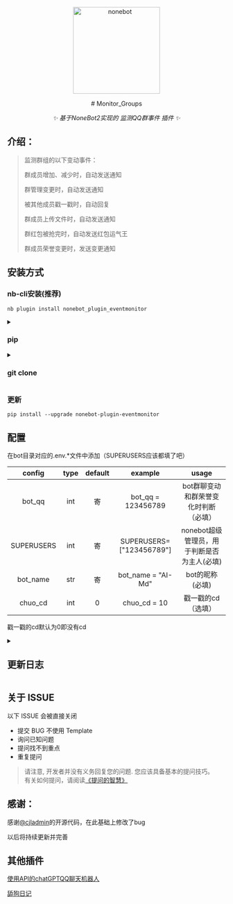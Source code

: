 <p align="center">
  <a href="https://v2.nonebot.dev/"><img src="https://v2.nonebot.dev/logo.png" width="200" height="200" alt="nonebot"></a>
</p>


<div align="center">
# Monitor_Groups

_✨ 基于NoneBot2实现的 监测QQ群事件 插件 ✨_

</div>

## 介绍：
> 监测群组的以下变动事件：
>
> 群成员增加、减少时，自动发送通知
>
> 群管理变更时，自动发送通知
>
> 被其他成员戳一戳时，自动回复
>
> 群成员上传文件时，自动发送通知
>
> 群红包被抢完时，自动发送红包运气王
>
> 群成员荣誉变更时，发送变更通知

## 安装方式

### nb-cli安装(推荐)

```
nb plugin install nonebot_plugin_eventmonitor
```

<details><summary><h3>pip</h3></summary>


```
pip install nonebot-plugin-eventmonitor
```
打开 nonebot2 项目的 `bot.py` 文件, 在其中写入

    nonebot.load_plugin("nonebot_plugin_eventmonitor")

在’pyproject.toml‘文件中写入

    "nonebot_plugin_eventmonitor"

</details>

<details><summary><h3>git clone</h3></summary>

```
git clone https://github.com/Reversedeer/nonebot_piugin_eventmonitor.git
```

</details>

### 更新

```
pip install --upgrade nonebot-plugin-eventmonitor
```

## 配置

在bot目录对应的.env.*文件中添加（SUPERUSERS应该都填了吧）

|   config   | type | default |         example          |                    usage                    |
| :--------: | :--: | :-----: | :----------------------: | :-----------------------------------------: |
|   bot_qq   | int  |   寄    |    bot_qq = 123456789    |    bot群聊变动和群荣誉变化时判断（必填）    |
| SUPERUSERS | int  |   寄    | SUPERUSERS=["123456789"] | nonebot超级管理员，用于判断是否为主人(必填) |
|  bot_name  | str  |   寄    |    bot_name = "AI-Md"    |               bot的昵称(必填)               |
|  chuo_cd   | int  |    0    |       chuo_cd = 10       |             戳一戳的cd（选填）              |

戳一戳的cd默认为0即没有cd

<details>
    <summary><h2>更新日志</h2></summary>

- v0.1.3

  - 修复配置文件bug
  
- v0.1.2
  - 增加了戳一戳的文案

  - 修改一些不重要的bug

- v0.1.1

  - 好像改了什么..忘了...

- v0.1.0
  - 抛弃原有的配置模式（具体看"配置"）
  - 给戳一戳加了cd（本人觉得功能鸡肋）
  - 修复管理员变动时API报错问题[#issue1](https://github.com/Reversedeer/nonebot_plugin_eventmonitor/issues/1)

- v0.0.6
  - 修复了大量的bug
  </details>

## 关于 ISSUE

以下 ISSUE 会被直接关闭

- 提交 BUG 不使用 Template
- 询问已知问题
- 提问找不到重点
- 重复提问

> 请注意, 开发者并没有义务回复您的问题. 您应该具备基本的提问技巧。  
> 有关如何提问，请阅读[《提问的智慧》](https://github.com/ryanhanwu/How-To-Ask-Questions-The-Smart-Way/blob/main/README-zh_CN.md)

## 感谢：

感谢[@cjladmin](https://github.com/cjladmin)的开源代码，在此基础上修改了bug

以后将持续更新并完善

## 其他插件

[使用API的chatGPTQQ聊天机器人](https://github.com/Reversedeer/nonebot_plugin_chatGPT_openai)

[舔狗日记](https://github.com/Reversedeer/nonebot_plugin_dog)
